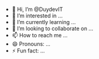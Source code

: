 - 👋 Hi, I’m @DuydevIT
- 👀 I’m interested in ...
- 🌱 I’m currently learning ...
- 💞️ I’m looking to collaborate on ...
- 📫 How to reach me ...
- 😄 Pronouns: ...
- ⚡ Fun fact: ...

<!---
DuydevIT/DuydevIT is a ✨ special ✨ repository because its `README.md` (this file) appears on your GitHub profile.
You can click the Preview link to take a look at your changes.
--->
